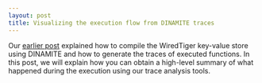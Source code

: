 ```yaml
---
layout: post
title: Visualizing the execution flow from DINAMITE traces
---
```


Our [earlier post](/2016-11-12-tech-reports/) explained how to compile the
WiredTiger key-value store using DINAMITE and how to generate the traces
of executed functions. In this post, we will explain how you can obtain
a high-level summary of what happened during the execution using our trace
analysis tools.

